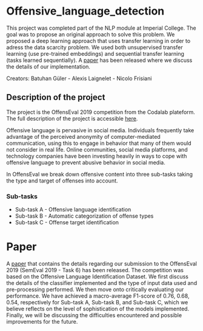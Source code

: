# Offensive_language_detection
This project was completed part of the NLP module at Imperial College. The goal was to propose an original approach to solve this problem. We proposed a deep learning approach that uses transfer learning in order to adress the data scarcity problem. We used both unsupervised transfer learning (use pre-trained embeddings) and sequential transfer learning (tasks learned sequentially).  A [paper](https://arxiv.org/abs/1903.08734) has been released where we discuss the details of our implementation.

Creators: Batuhan Güler - Alexis Laignelet - Nicolo Frisiani

## Description of the project

The project is the OffensEval 2019 competition from the Codalab plateform. The full description of the project is accessible [here](https://competitions.codalab.org/competitions/20011#learn_the_details).

Offensive language is pervasive in social media. Individuals frequently take advantage of the perceived anonymity of computer-mediated communication, using this to engage in behavior that many of them would not consider in real life. Online communities, social media platforms, and technology companies have been investing heavily in ways to cope with offensive language to prevent abusive behavior in social media.

In OffensEval we break down offensive content into three sub-tasks taking the type and target of offenses into account.

### Sub-tasks
- Sub-task A - Offensive language identification
- Sub-task B - Automatic categorization of offense types
- Sub-task C - Offense target identification

# Paper
A [paper](https://arxiv.org/abs/1903.08734) that contains the details regarding our
submission to the OffensEval 2019 (SemEval
2019 - Task 6) has been released. The
competition was based on the Offensive Language Identification Dataset. We first discuss the details of the
classifier implemented and the type of input
data used and pre-processing performed. We
then move onto critically evaluating our performance. We have achieved a macro-average
F1-score of 0.76, 0.68, 0.54, respectively for
Sub-task A, Sub-task B, and Sub-task C, which we believe
reflects on the level of sophistication of the
models implemented. Finally, we will be discussing the difficulties encountered and possible improvements for the future.
